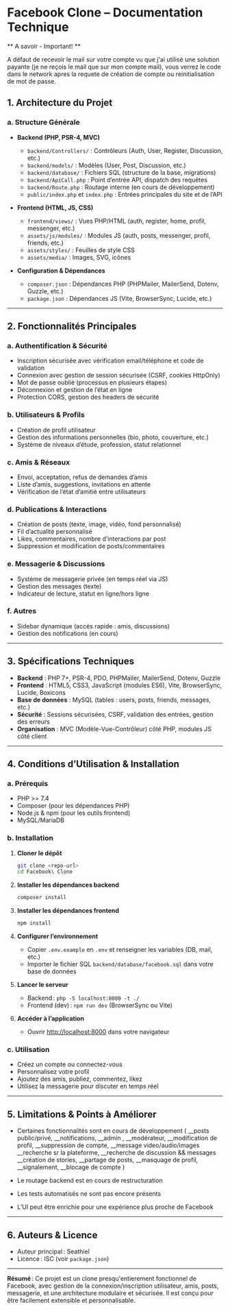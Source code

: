 # Facebook Clone – Documentation Technique

** A savoir - Important! **

A défaut de recevoir le mail sur votre compte vu que j'ai utilisé une solution payante (je ne reçois le mail que sur mon compte mail), vous verrez le code dans le network apres la requete de création de compte ou reinitialisation de mot de passe. 


## 1. Architecture du Projet

### a. Structure Générale

- **Backend (PHP, PSR-4, MVC)**
  - `backend/Controllers/` : Contrôleurs (Auth, User, Register, Discussion, etc.)
  - `backend/models/` : Modèles (User, Post, Discussion, etc.)
  - `backend/database/` : Fichiers SQL (structure de la base, migrations)
  - `backend/ApiCall.php` : Point d’entrée API, dispatch des requêtes
  - `backend/Route.php` : Routage interne (en cours de développement)
  - `public/index.php` et `index.php` : Entrées principales du site et de l’API

- **Frontend (HTML, JS, CSS)**
  - `frontend/views/` : Vues PHP/HTML (auth, register, home, profil, messenger, etc.)
  - `assets/js/modules/` : Modules JS (auth, posts, messenger, profil, friends, etc.)
  - `assets/styles/` : Feuilles de style CSS
  - `assets/media/` : Images, SVG, icônes

- **Configuration & Dépendances**
  - `composer.json` : Dépendances PHP (PHPMailer, MailerSend, Dotenv, Guzzle, etc.)
  - `package.json` : Dépendances JS (Vite, BrowserSync, Lucide, etc.)

---

## 2. Fonctionnalités Principales

### a. Authentification & Sécurité

- Inscription sécurisée avec vérification email/téléphone et code de validation
- Connexion avec gestion de session sécurisée (CSRF, cookies HttpOnly)
- Mot de passe oublié (processus en plusieurs étapes)
- Déconnexion et gestion de l’état en ligne
- Protection CORS, gestion des headers de sécurité

### b. Utilisateurs & Profils

- Création de profil utilisateur
- Gestion des informations personnelles (bio, photo, couverture, etc.)
- Système de niveaux d’étude, profession, statut relationnel

### c. Amis & Réseaux

- Envoi, acceptation, refus de demandes d’amis
- Liste d’amis, suggestions, invitations en attente
- Vérification de l’état d’amitié entre utilisateurs

### d. Publications & Interactions

- Création de posts (texte, image, vidéo, fond personnalisé)
- Fil d’actualité personnalisé
- Likes, commentaires, nombre d’interactions par post
- Suppression et modification de posts/commentaires

### e. Messagerie & Discussions

- Système de messagerie privée (en temps réel via JS)
- Gestion des messages (texte)
- Indicateur de lecture, statut en ligne/hors ligne

### f. Autres

- Sidebar dynamique (accès rapide : amis, discussions)
- Gestion des notifications (en cours)

---


 
## 3. Spécifications Techniques

- **Backend** : PHP 7+, PSR-4, PDO, PHPMailer, MailerSend, Dotenv, Guzzle
- **Frontend** : HTML5, CSS3, JavaScript (modules ES6), Vite, BrowserSync, Lucide, Boxicons
- **Base de données** : MySQL (tables : users, posts, friends, messages, etc.)
- **Sécurité** : Sessions sécurisées, CSRF, validation des entrées, gestion des erreurs
- **Organisation** : MVC (Modèle-Vue-Contrôleur) côté PHP, modules JS côté client

---

## 4. Conditions d’Utilisation & Installation

### a. Prérequis

- PHP >= 7.4
- Composer (pour les dépendances PHP)
- Node.js & npm (pour les outils frontend)
- MySQL/MariaDB

### b. Installation

1. **Cloner le dépôt**
   ```bash
   git clone <repo-url>
   cd Facebook\ Clone
   ```

2. **Installer les dépendances backend**
   ```bash
   composer install
   ```

3. **Installer les dépendances frontend**
   ```bash
   npm install
   ```

4. **Configurer l’environnement**
   - Copier `.env.example` en `.env` et renseigner les variables (DB, mail, etc.)
   - Importer le fichier SQL `backend/database/facebook.sql` dans votre base de données

5. **Lancer le serveur**
   - Backend : `php -S localhost:8000 -t ./`
   - Frontend (dev) : `npm run dev` (BrowserSync ou Vite)

6. **Accéder à l’application**
   - Ouvrir [http://localhost:8000](http://localhost:8000) dans votre navigateur

### c. Utilisation

- Créez un compte ou connectez-vous
- Personnalisez votre profil
- Ajoutez des amis, publiez, commentez, likez
- Utilisez la messagerie pour discuter en temps réel

---

## 5. Limitations & Points à Améliorer

- Certaines fonctionnalités sont en cours de développement (
    __posts public/privé, 
    __notifications, 
    __admin , 
    __modérateur, 
    __modification de profil, 
    __suppression de compte,
    __message video/audio/images
    __recherche sr la plateforme,
    __recherche de discussion && messages 
    __création de stories,
    __partage de posts,
    __masquage de profil,
    __signalement,
    __blocage de compte
    )

- Le routage backend est en cours de restructuration
- Les tests automatisés ne sont pas encore présents
- L’UI peut être enrichie pour une expérience plus proche de Facebook

---

## 6. Auteurs & Licence

- Auteur principal : Seathiel
- Licence : ISC (voir `package.json`)

---

**Résumé** : Ce projet est un clone presqu'entierement fonctionnel de Facebook, avec gestion de la connexion/inscription utilisateur, amis, posts, messagerie, et une architecture modulaire et sécurisée. Il est conçu pour être facilement extensible et personnalisable.
